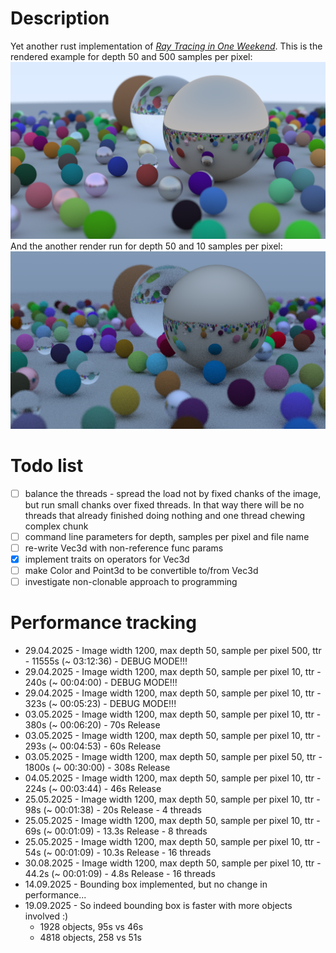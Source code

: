 # Description
Yet another rust implementation of [_Ray Tracing in One Weekend_](https://raytracing.github.io/books/RayTracingInOneWeekend.html). This is the rendered example for depth 50 and 500 samples per pixel:
![img](rendered_50md_500ssp.png)
And the another render run for depth 50 and 10 samples per pixel:
![img](rendered_50_10.png)

# Todo list
- [ ] balance the threads - spread the load not by fixed chanks of the image, but run small chanks over fixed threads. In that way there will be no threads that already finished doing nothing and one thread chewing complex chunk
- [ ] command line parameters for depth, samples per pixel and file name
- [ ] re-write Vec3d with non-reference func params
- [x] implement traits on operators for Vec3d
- [ ] make Color and Point3d to be convertible to/from Vec3d
- [ ] investigate non-clonable approach to programming

# Performance tracking
- 29.04.2025 - Image width 1200, max depth 50, sample per pixel 500, ttr - 11555s (~ 03:12:36) - DEBUG MODE!!!
- 29.04.2025 - Image width 1200, max depth 50, sample per pixel 10, ttr - 240s (~ 00:04:00) - DEBUG MODE!!!
- 29.04.2025 - Image width 1200, max depth 50, sample per pixel 10, ttr - 323s (~ 00:05:23) - DEBUG MODE!!!
- 03.05.2025 - Image width 1200, max depth 50, sample per pixel 10, ttr - 380s (~ 00:06:20) -  70s Release
- 03.05.2025 - Image width 1200, max depth 50, sample per pixel 10, ttr - 293s (~ 00:04:53) -  60s Release
- 03.05.2025 - Image width 1200, max depth 50, sample per pixel 50, ttr - 1800s (~ 00:30:00) - 308s Release
- 04.05.2025 - Image width 1200, max depth 50, sample per pixel 10, ttr - 224s (~ 00:03:44) - 46s Release
- 25.05.2025 - Image width 1200, max depth 50, sample per pixel 10, ttr -  98s (~ 00:01:38) - 20s Release - 4 threads
- 25.05.2025 - Image width 1200, max depth 50, sample per pixel 10, ttr -  69s (~ 00:01:09) - 13.3s Release - 8 threads
- 25.05.2025 - Image width 1200, max depth 50, sample per pixel 10, ttr -  54s (~ 00:01:09) - 10.3s Release - 16 threads
- 30.08.2025 - Image width 1200, max depth 50, sample per pixel 10, ttr -  44.2s (~ 00:01:09) - 4.8s Release - 16 threads
- 14.09.2025 - Bounding box implemented, but no change in performance... 
- 19.09.2025 - So indeed bounding box is faster with more objects involved :)
    - 1928 objects, 95s vs 46s
    - 4818 objects, 258 vs 51s
